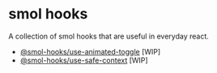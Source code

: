 # smol hooks

A collection of smol hooks that are useful in everyday react.

- [@smol-hooks/use-animated-toggle](./packages/use-animated-toggle) [WIP]
- [@smol-hooks/use-safe-context](./packages/use-safe-context) [WIP]
